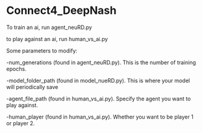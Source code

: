 # Connect4_DeepNash

To train an ai, run agent_neuRD.py

to play against an ai, run human_vs_ai.py

Some parameters to modify:

-num_generations (found in agent_neuRD.py). This is the number of training epochs.

-model_folder_path (found in model_nueRD.py). This is where your model will periodically save

-agent_file_path (found in human_vs_ai.py). Specify the agent you want to play against.

-human_player (found in human_vs_ai.py). Whether you want to be player 1 or player 2.
